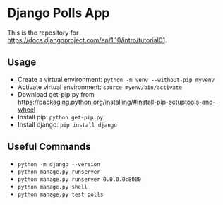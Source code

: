 # Django Polls App

This is the repository for https://docs.djangoproject.com/en/1.10/intro/tutorial01.

## Usage
- Create a virtual environment: `python -m venv --without-pip myvenv`
- Activate virtual environment: `source myenv/bin/activate`
- Download get-pip.py from https://packaging.python.org/installing/#install-pip-setuptools-and-wheel
- Install pip: `python get-pip.py`
- Install django: `pip install django`

## Useful Commands
- `python -m django --version`
- `python manage.py runserver`
- `python manage.py runserver 0.0.0.0:8000`
- `python manage.py shell`
- `python manage.py test polls`
